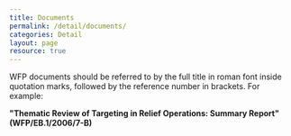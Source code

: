 ```yaml
---
title: Documents
permalink: /detail/documents/
categories: Detail
layout: page
resource: true
---
```



WFP documents should be referred to by the full title in roman font inside quotation marks, followed by the reference number in brackets. For example:


__"Thematic Review of Targeting in Relief Operations: Summary Report" (WFP/EB.1/2006/7-B)__